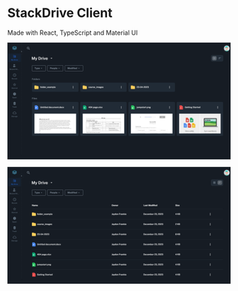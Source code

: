 # StackDrive Client

Made with React, TypeScript and Material UI

![plot](./assets/grid_view.png)

![plot](./assets/list_view.png)
